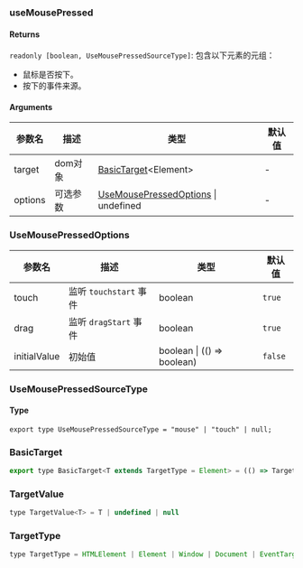 ### useMousePressed

#### Returns

`readonly [boolean, UseMousePressedSourceType]`: 包含以下元素的元组：

- 鼠标是否按下。
- 按下的事件来源。

#### Arguments

| 参数名  | 描述     | 类型                                                           | 默认值 |
| ------- | -------- | -------------------------------------------------------------- | ------ |
| target  | dom对象  | [BasicTarget](#BasicTarget)&lt;Element&gt;                     | -      |
| options | 可选参数 | [UseMousePressedOptions](#UseMousePressedOptions) \| undefined | -      |

### UseMousePressedOptions

| 参数名       | 描述                   | 类型                       | 默认值  |
| ------------ | ---------------------- | -------------------------- | ------- |
| touch        | 监听 `touchstart` 事件 | boolean                    | `true`  |
| drag         | 监听 `dragStart` 事件  | boolean                    | `true`  |
| initialValue | 初始值                 | boolean \| (() => boolean) | `false` |

### UseMousePressedSourceType

#### Type

`export type UseMousePressedSourceType = "mouse" | "touch" | null;`

### BasicTarget

```js
export type BasicTarget<T extends TargetType = Element> = (() => TargetValue<T>) | TargetValue<T> | MutableRefObject<TargetValue<T>>
```

### TargetValue

```js
type TargetValue<T> = T | undefined | null
```

### TargetType

```js
type TargetType = HTMLElement | Element | Window | Document | EventTarget
```
